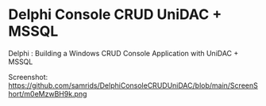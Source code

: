 # Delphi Console CRUD UniDAC + MSSQL
Delphi : Building a Windows CRUD Console Application with UniDAC + MSSQL

Screenshot:
https://github.com/samrids/DelphiConsoleCRUDUniDAC/blob/main/ScreenShort/m0eMzwBH9k.png
